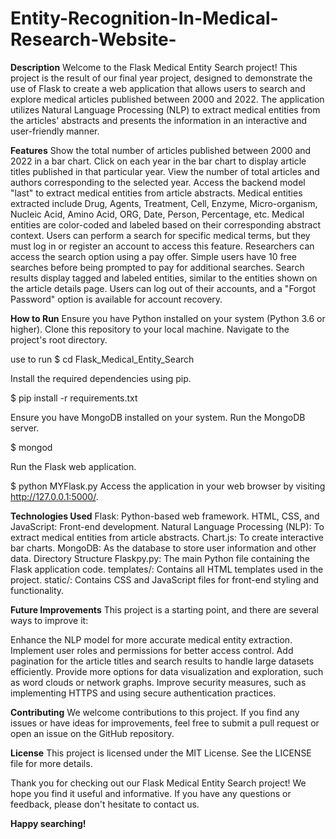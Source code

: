 # Entity-Recognition-In-Medical-Research-Website-
**Description**
Welcome to the Flask Medical Entity Search project! This project is the result of our final year project, designed to demonstrate the use of Flask to create a web application that allows users to search and explore medical articles published between 2000 and 2022. The application utilizes Natural Language Processing (NLP) to extract medical entities from the articles' abstracts and presents the information in an interactive and user-friendly manner.

**Features**
Show the total number of articles published between 2000 and 2022 in a bar chart.
Click on each year in the bar chart to display article titles published in that particular year.
View the number of total articles and authors corresponding to the selected year.
Access the backend model "last" to extract medical entities from article abstracts.
Medical entities extracted include Drug, Agents, Treatment, Cell, Enzyme, Micro-organism, Nucleic Acid, Amino Acid, ORG, Date, Person, Percentage, etc.
Medical entities are color-coded and labeled based on their corresponding abstract context.
Users can perform a search for specific medical terms, but they must log in or register an account to access this feature.
Researchers can access the search option using a pay offer.
Simple users have 10 free searches before being prompted to pay for additional searches.
Search results display tagged and labeled entities, similar to the entities shown on the article details page.
Users can log out of their accounts, and a "Forgot Password" option is available for account recovery.

**How to Run**
Ensure you have Python installed on your system (Python 3.6 or higher).
Clone this repository to your local machine.
Navigate to the project's root directory.

use to run
$ cd Flask_Medical_Entity_Search

Install the required dependencies using pip.

$ pip install -r requirements.txt

Ensure you have MongoDB installed on your system.
Run the MongoDB server.

$ mongod

Run the Flask web application.

$ python MYFlask.py
Access the application in your web browser by visiting http://127.0.0.1:5000/.

**Technologies Used**
Flask: Python-based web framework.
HTML, CSS, and JavaScript: Front-end development.
Natural Language Processing (NLP): To extract medical entities from article abstracts.
Chart.js: To create interactive bar charts.
MongoDB: As the database to store user information and other data.
Directory Structure
Flaskpy.py: The main Python file containing the Flask application code.
templates/: Contains all HTML templates used in the project.
static/: Contains CSS and JavaScript files for front-end styling and functionality.

**Future Improvements**
This project is a starting point, and there are several ways to improve it:

Enhance the NLP model for more accurate medical entity extraction.
Implement user roles and permissions for better access control.
Add pagination for the article titles and search results to handle large datasets efficiently.
Provide more options for data visualization and exploration, such as word clouds or network graphs.
Improve security measures, such as implementing HTTPS and using secure authentication practices.

**Contributing**
We welcome contributions to this project. If you find any issues or have ideas for improvements, feel free to submit a pull request or open an issue on the GitHub repository.

**License**
This project is licensed under the MIT License. See the LICENSE file for more details.

Thank you for checking out our Flask Medical Entity Search project! We hope you find it useful and informative. If you have any questions or feedback, please don't hesitate to contact us.

**Happy searching!**
